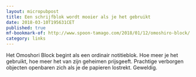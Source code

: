 ```yaml
---
layout: micropubpost
title: Een schrijfblok wordt mooier als je het gebruikt
date: 2018-03-10T195631CET
published: true
mf-bookmark-of: http://www.spoon-tamago.com/2018/01/12/omoshiro-block/
category: links
---
```

Het Omoshori Block begint als een ordinair notitieblok. Hoe meer je het gebruikt, hoe meer het van zijn geheimen prijsgeeft. Prachtige verborgen objecten openbaren zich als je de papieren lostrekt. Geweldig. 